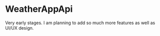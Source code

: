 # WeatherAppApi
Very early stages. I am planning to add so much more features as well as UI/UX design.
